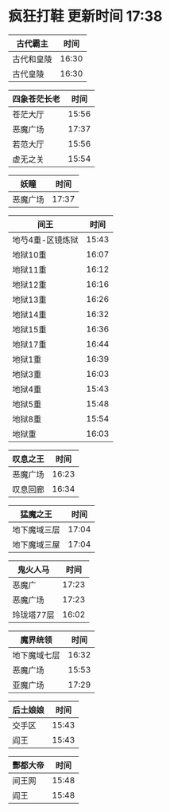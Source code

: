 # 疯狂打鞋 更新时间 17:38

| 古代霸主   | 时间    |
|--------|-------|
| 古代和皇陵 | 16:30 |
| 古代皇陵 | 16:30 |

| 四象苍茫长老   | 时间    |
|--------|-------|
| 苍茫大厅 | 15:56 |
| 恶魔广场 | 17:37 |
| 若范大厅 | 15:56 |
| 虚无之关 | 15:54 |

| 妖瞳   | 时间    |
|--------|-------|
| 恶魔广场 | 17:37 |

| 间王   | 时间    |
|--------|-------|
| 地芍4重-区镜炼狱 | 15:43 |
| 地狱10重 | 16:07 |
| 地狱11重 | 16:12 |
| 地狱12重 | 16:16 |
| 地狱13重 | 16:26 |
| 地狱14重 | 16:32 |
| 地狱15重 | 16:36 |
| 地狱17重 | 16:44 |
| 地狱1重 | 16:39 |
| 地狱3重 | 16:03 |
| 地狱4重 | 15:43 |
| 地狱5重 | 15:48 |
| 地狱8重 | 15:54 |
| 地狱重 | 16:03 |

| 叹息之王   | 时间    |
|--------|-------|
| 恶魔广场 | 16:23 |
| 叹息回廊 | 16:34 |

| 猛魔之王   | 时间    |
|--------|-------|
| 地下魔域三层 | 17:04 |
| 地下魔域三屋 | 17:04 |

| 鬼火人马   | 时间    |
|--------|-------|
| 恶魔广 | 17:23 |
| 恶魔广场 | 17:23 |
| 玲珑塔77层 | 16:02 |

| 魔界统领   | 时间    |
|--------|-------|
| 地下魔域七层 | 16:32 |
| 恶魔广场 | 15:53 |
| 亚魔广场 | 17:29 |

| 后土娘娘   | 时间    |
|--------|-------|
| 交手区 | 15:43 |
| 阎王 | 15:43 |

| 酆都大帝   | 时间    |
|--------|-------|
| 间王网 | 15:48 |
| 阎王 | 15:48 |